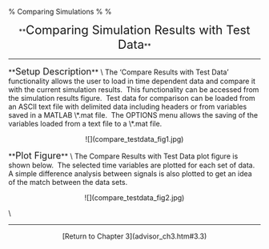 % Comparing Simulations
% 
% 

<center>
**<font size="+2">Comparing Simulation Results with Test Data</font>**

* * * * *

</center>
<p>
**<font size="+1">Setup Description</font>** \
The ‘Compare Results with Test Data’ functionality allows the user to
load in time dependent data and compare it with the current simulation
results.  This functionality can be accessed from the simulation results
figure.  Test data for comparison can be loaded from an ASCII text file
with delimited data including headers or from variables saved in a
MATLAB \*.mat file.  The OPTIONS menu allows the saving of the variables
loaded from a text file to a \*.mat file.

<center>
<p>
![](compare_testdata_fig1.jpg)

</center>
<p>
**<font size="+1">Plot Figure</font>** \
The Compare Results with Test Data plot figure is shown below.  The
selected time variables are plotted for each set of data.  A simple
difference analysis between signals is also plotted to get an idea of
the match between the data sets.

<center>
<p>
![](compare_testdata_fig2.jpg)

</center>
\
 

* * * * *

<center>
[Return to Chapter 3](advisor_ch3.htm#3.3)

</center>
